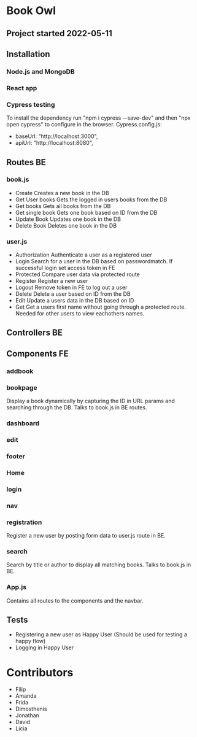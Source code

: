 # Book Owl

## Project started 2022-05-11

## Installation

### Node.js and MongoDB

### React app

### Cypress testing

To install the dependency run "npm i cypress --save-dev" and then "npx open cypress" to configure in the browser.
Cypress.config.js:

- baseUrl: "http://localhost:3000",
- apiUrl: "http://localhost:8080",

## Routes BE

### book.js

- Create
  Creates a new book in the DB
- Get User books
  Gets the logged in users books from the DB
- Get books
  Gets all books from the DB
- Get single book
  Gets one book based on ID from the DB
- Update Book
  Updates one book in the DB
- Delete Book
  Deletes one book in the DB

### user.js

- Authorization
  Authenticate a user as a registered user
- Login
  Search for a user in the DB based on passwordmatch. If successful login set access token in FE
- Protected
  Compare user data via protected route
- Register
  Register a new user
- Logout
  Remove token in FE to log out a user
- Delete
  Delete a user based on ID from the DB
- Edit
  Update a users data in the DB based on ID
- Get
  Get a users first name without going through a protected route. Needed for other users to view eachothers names.

## Controllers BE

## Components FE

### addbook

### bookpage

Display a book dynamically by capturing the ID in URL params and searching through the DB.
Talks to book.js in BE routes.

### dashboard

### edit

### footer

### Home

### login

### nav

### registration

Register a new user by posting form data to user.js route in BE.

### search

Search by title or author to display all matching books.
Talks to book.js in BE.

### App.js

Contains all routes to the components and the navbar.

## Tests

- Registering a new user as Happy User (Should be used for testing a happy flow)
- Logging in Happy User

# Contributors

- Filip
- Amanda
- Frida
- Dimosthenis
- Jonathan
- David
- Licia
